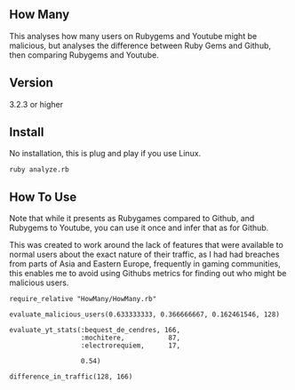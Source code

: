 ## How Many
This analyses how many users on Rubygems and Youtube might be malicious, but analyses the difference between Ruby Gems and Github, then comparing Rubygems and Youtube.

## Version
3.2.3 or higher

## Install
No installation, this is plug and play if you use Linux.

~~~
ruby analyze.rb
~~~

## How To Use
Note that while it presents as Rubygames compared to Github, and Rubygems to Youtube, you can use it once and infer that as for Github.

This was created to work around the lack of features that were available to normal users about the exact nature of their traffic, as I had had breaches from parts of Asia and Eastern Europe, frequently in gaming communities, this enables me to avoid using Githubs metrics for finding out who might be malicious users.

~~~
require_relative "HowMany/HowMany.rb"

evaluate_malicious_users(0.633333333, 0.366666667, 0.162461546, 128)

evaluate_yt_stats(:bequest_de_cendres, 166,
                  :mochitere,           87,
                  :electrorequiem,      17,
                  
                  0.54)
                  
difference_in_traffic(128, 166)
~~~
